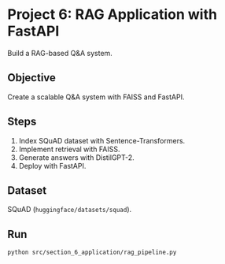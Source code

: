 # Project 6: RAG Application with FastAPI

Build a RAG-based Q&A system.

## Objective
Create a scalable Q&A system with FAISS and FastAPI.

## Steps
1. Index SQuAD dataset with Sentence-Transformers.
2. Implement retrieval with FAISS.
3. Generate answers with DistilGPT-2.
4. Deploy with FastAPI.

## Dataset
SQuAD (`huggingface/datasets/squad`).

## Run
```bash
python src/section_6_application/rag_pipeline.py
```
